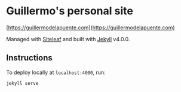 # Guillermo's personal site

[https://guillermodelapuente.com](https://guillermodelapuente.com)

Managed with [Siteleaf](https://www.siteleaf.com/) and built with [Jekyll](https://jekyllrb.com/) v4.0.0.

## Instructions

To deploy locally at `localhost:4000`, run:

```
jekyll serve
```
